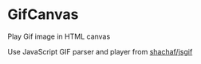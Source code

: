 # GifCanvas
Play Gif image in HTML canvas

Use JavaScript GIF parser and player from [shachaf/jsgif](https://github.com/shachaf/jsgif)